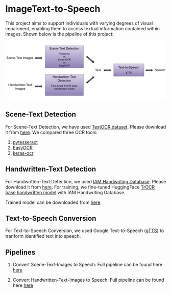 # ImageText-to-Speech
This project aims to support individuals with varying degrees of visual impairment, enabling them to access textual information contained within images. Shown below is the pipeline of this project:


![img](https://github.com/rupalsaxena/ImageText-to-Speech/blob/main/plots/workflow.png)

## Scene-Text Detection
For Scene-Text Detection, we have used [TextOCR dataset](https://textvqa.org/textocr/). Please download it from [here](https://uzh-my.sharepoint.com/personal/konstantina_timoleon_uzh_ch/_layouts/15/onedrive.aspx?id=%2Fpersonal%2Fkonstantina%5Ftimoleon%5Fuzh%5Fch%2FDocuments%2F3rd%20Semester%2FEssentials%20in%20Text%20and%20Speech%20Processing%2Fscene%5Ftext%5Fdetection%5Fdata&ga=1). 
We compared three OCR tools:

1. [pytesseract](https://pypi.org/project/pytesseract/)
2. [EasyOCR](https://www.jaided.ai/easyocr/tutorial/)
3. [keras-ocr](https://keras-ocr.readthedocs.io/en/latest/)

## Handwritten-Text Detection
For Handwritten-Text Detection, we used [IAM Handwriting Database](https://fki.tic.heia-fr.ch/databases/iam-handwriting-database#icdar02). Please download it from [here](https://drive.google.com/drive/folders/1wyugoG02loRRZxBy1lSlxGP9iUIylUof). For training, we fine-tuned HuggingFace [TrOCR base handwritten model](https://arxiv.org/abs/2109.10282) with IAM Handwriting Database. 

Trained model can be downloaded from [here](https://drive.google.com/drive/folders/1zyJJtwI9xbyJJVeXs3k7xxDTXL08XnGI). 

## Text-to-Speech Conversion
For Text-to-Speech Conversion, we used Google Text-to-Speech ([gTTS](https://gtts.readthedocs.io/en/latest/)) to tranform identified text into speech.

## Pipelines
1. Convert Scene-Text-Images to Speech: Full pipeline can be found here [here](https://github.com/rupalsaxena/ImageText-to-Speech/blob/main/pipeline_std.py)

2. Convert Handwritten-Text-Images to Speech: Full pipeline can be found here [here](https://github.com/rupalsaxena/ImageText-to-Speech/blob/main/pipeline_htd.py)